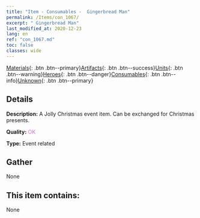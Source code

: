 ```yaml
---
title: "Item - Consumables -  Gingerbread Man"
permalink: /Items/con_1067/
excerpt: " Gingerbread Man"
last_modified_at: 2020-12-23
lang: en
ref: "con_1067.md"
toc: false
classes: wide
---
```

 [Materials](/Items/){: .btn .btn--primary}[Artifacts](/Items/Artifacts/){: .btn .btn--success}[Units](/Items/Units/){: .btn .btn--warning}[Heroes](/Items/Heroes/){: .btn .btn--danger}[Consumables](/Items/Consumables/){: .btn .btn--info}[Unknown](/Items/Unknown/){: .btn .btn--primary}

## Details
 **Description:** A Jolly Christmas event item. Can be exchanged for Christmas presents.

 **Quality:** <span style="color: #DA70D6">OK</span>

 **Type:** Event related

## Gather

  None

## This item contains:

  None

